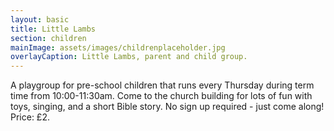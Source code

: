 ```yaml
---
layout: basic
title: Little Lambs
section: children
mainImage: assets/images/childrenplaceholder.jpg
overlayCaption: Little Lambs, parent and child group.
---
```

A playgroup for pre-school children that runs every Thursday during term time from 10:00-11:30am. Come to the church building for lots of fun with toys, singing, and a short Bible story. No sign up required - just come along! Price: £2.
